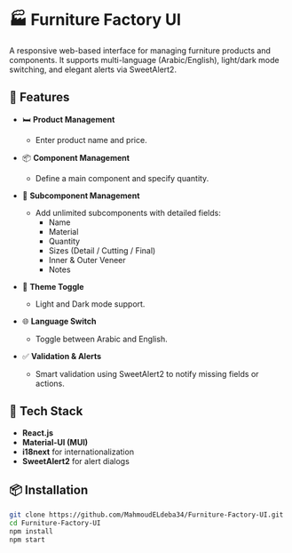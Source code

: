 # 🏭 Furniture Factory UI

A responsive web-based interface for managing furniture products and components. It supports multi-language (Arabic/English), light/dark mode switching, and elegant alerts via SweetAlert2.

## 🚀 Features

- 🛏️ **Product Management**
  - Enter product name and price.

- 📦 **Component Management**
  - Define a main component and specify quantity.

- 🧩 **Subcomponent Management**
  - Add unlimited subcomponents with detailed fields:
    - Name
    - Material
    - Quantity
    - Sizes (Detail / Cutting / Final)
    - Inner & Outer Veneer
    - Notes

- 🌙 **Theme Toggle**
  - Light and Dark mode support.

- 🌐 **Language Switch**
  - Toggle between Arabic and English.

- ✅ **Validation & Alerts**
  - Smart validation using SweetAlert2 to notify missing fields or actions.

## 🧪 Tech Stack

- **React.js**
- **Material-UI (MUI)**
- **i18next** for internationalization
- **SweetAlert2** for alert dialogs

## 📦 Installation

```bash
git clone https://github.com/MahmoudELdeba34/Furniture-Factory-UI.git
cd Furniture-Factory-UI
npm install
npm start
